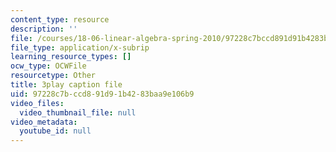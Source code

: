 ```yaml
---
content_type: resource
description: ''
file: /courses/18-06-linear-algebra-spring-2010/97228c7bccd891d91b4283baa9e106b9_8o5Cmfpeo6g.srt
file_type: application/x-subrip
learning_resource_types: []
ocw_type: OCWFile
resourcetype: Other
title: 3play caption file
uid: 97228c7b-ccd8-91d9-1b42-83baa9e106b9
video_files:
  video_thumbnail_file: null
video_metadata:
  youtube_id: null
---
```

